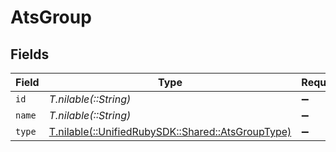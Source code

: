# AtsGroup


## Fields

| Field                                                                                    | Type                                                                                     | Required                                                                                 | Description                                                                              |
| ---------------------------------------------------------------------------------------- | ---------------------------------------------------------------------------------------- | ---------------------------------------------------------------------------------------- | ---------------------------------------------------------------------------------------- |
| `id`                                                                                     | *T.nilable(::String)*                                                                    | :heavy_minus_sign:                                                                       | N/A                                                                                      |
| `name`                                                                                   | *T.nilable(::String)*                                                                    | :heavy_minus_sign:                                                                       | N/A                                                                                      |
| `type`                                                                                   | [T.nilable(::UnifiedRubySDK::Shared::AtsGroupType)](../../models/shared/atsgrouptype.md) | :heavy_minus_sign:                                                                       | N/A                                                                                      |